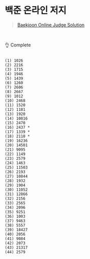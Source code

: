 # 백준 온라인 저지 
 
> [Baekjoon Online Judge Solution](https://www.acmicpc.net/user/wwan13)

<br/>

👌 Complete
<pre><code>
(1) 1026
(2) 2216
(3) 1715
(4) 1946
(5) 1439
(6) 1260
(7) 2606
(8) 2667
(9) 1012
(10) 2468
(11) 1520
(12) 1181
(13) 1920
(14) 10816
(15) 2470
(16) 2437 *
(17) 1339 *
(18) 2110 *
(19) 16236
(20) 14501
(21) 9095
(22) 1149
(23) 2579
(24) 1463
(25) 11503
(26) 2193
(27) 10844
(28) 1932
(29) 1904
(30) 11052
(31) 12866
(32) 2156
(33) 2565
(34) 2096
(35) 9251
(36) 1003
(37) 9463
(38) 5557
(39) 18427
(40) 2056
(41) 9084
(42) 2073
(43) 21317
(44) 2579
</code><pre>
